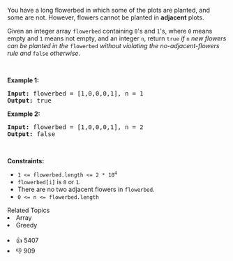 <p>You have a long flowerbed in which some of the plots are planted, and some are not. However, flowers cannot be planted in <strong>adjacent</strong> plots.</p>

<p>Given an integer array <code>flowerbed</code> containing <code>0</code>'s and <code>1</code>'s, where <code>0</code> means empty and <code>1</code> means not empty, and an integer <code>n</code>, return <code>true</code>&nbsp;<em>if</em> <code>n</code> <em>new flowers can be planted in the</em> <code>flowerbed</code> <em>without violating the no-adjacent-flowers rule and</em> <code>false</code> <em>otherwise</em>.</p>

<p>&nbsp;</p> 
<p><strong class="example">Example 1:</strong></p> 
<pre><strong>Input:</strong> flowerbed = [1,0,0,0,1], n = 1
<strong>Output:</strong> true
</pre>
<p><strong class="example">Example 2:</strong></p> 
<pre><strong>Input:</strong> flowerbed = [1,0,0,0,1], n = 2
<strong>Output:</strong> false
</pre> 
<p>&nbsp;</p> 
<p><strong>Constraints:</strong></p>

<ul> 
 <li><code>1 &lt;= flowerbed.length &lt;= 2 * 10<sup>4</sup></code></li> 
 <li><code>flowerbed[i]</code> is <code>0</code> or <code>1</code>.</li> 
 <li>There are no two adjacent flowers in <code>flowerbed</code>.</li> 
 <li><code>0 &lt;= n &lt;= flowerbed.length</code></li> 
</ul>

<div><div>Related Topics</div><div><li>Array</li><li>Greedy</li></div></div><br><div><li>👍 5407</li><li>👎 909</li></div>